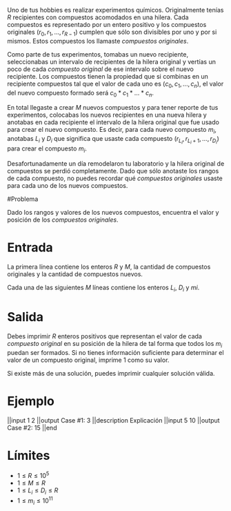Uno de tus hobbies es realizar experimentos químicos. Originalmente tenías $R$ recipientes con compuestos acomodados en una hilera. Cada compuestos es representado por un entero positivo y los compuestos originales $(r_0, r_1, ..., r_{R-1})$ cumplen que sólo son divisibles por uno y por si mismos. Estos compuestos los llamaste _compuestos originales_.

Como parte de tus experimentos, tomabas un nuevo recipiente, seleccionabas un intervalo de recipientes de la hilera original y vertías un poco de cada _compuesto original_ de ese intervalo sobre el nuevo recipiente. Los compuestos tienen la propiedad que si combinas en un recipiente compuestos tal que el valor de cada uno es $(c_0,c_1,...,c_n)$, el valor del nuevo compuesto formado será $c_0*c_1*...*c_n$.

En total llegaste a crear $M$ nuevos compuestos y para tener reporte de tus experimentos, colocabas los nuevos recipientes en una nueva hilera y anotabas en cada recipiente el intervalo de la hilera original que fue usado para crear el nuevo compuesto. Es decir, para cada nuevo compuesto $m_i$, anotabas $L_i$ y $D_i$  que significa que usaste cada compuesto $(r_{L_i},r_{L_i+1},...,r_{D_i} )$ para crear el compuesto $m_i$.

Desafortunadamente un día remodelaron tu laboratorio y la hilera original de compuestos se perdió completamente. Dado que sólo anotaste los rangos de cada compuesto, no puedes recordar qué _compuestos originales_ usaste para cada uno de los nuevos compuestos.

#Problema

Dado los rangos y valores de los nuevos compuestos, encuentra el valor y posición de los _compuestos originales_.

# Entrada

La primera línea contiene los enteros $R$ y $M$, la cantidad de compuestos originales y la cantidad de compuestos nuevos.

Cada una de las siguientes $M$ líneas contiene los enteros $L_i$, $D_i$ y $mi$.

# Salida

Debes imprimir $R$ enteros positivos que representan el valor de cada _compuesto original_ en su posición de la hilera de tal forma que todos los $m_i$ puedan ser formados. Si no tienes información suficiente para determinar el valor de un compuesto original, imprime $1$ como su valor.

Si existe más de una solución, puedes imprimir cualquier solución válida.

# Ejemplo

||input
1
2
||output
Case #1: 3
||description
Explicación
||input
5
10
||output
Case #2: 15
||end

# Límites

* $1 \leq R \leq 10^5$
* $1 \leq M \leq R$
* $1 \leq L_i \leq D_i \leq R$
* $1 \leq m_i \leq 10^{11}$